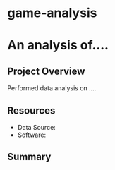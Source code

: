 # game-analysis

# An analysis of....

## Project Overview
Performed data analysis on ....

## Resources
- Data Source:
- Software: 

## Summary

